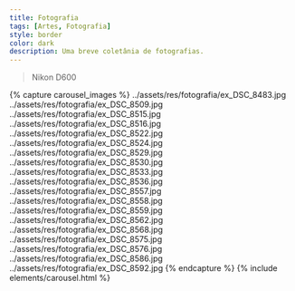 ```yaml
---
title: Fotografia
tags: [Artes, Fotografia]
style: border
color: dark
description: Uma breve coletânia de fotografias.
---
```

> Nikon D600

{% capture carousel_images %}
../assets/res/fotografia/ex_DSC_8483.jpg
../assets/res/fotografia/ex_DSC_8509.jpg
../assets/res/fotografia/ex_DSC_8515.jpg
../assets/res/fotografia/ex_DSC_8516.jpg
../assets/res/fotografia/ex_DSC_8522.jpg
../assets/res/fotografia/ex_DSC_8524.jpg
../assets/res/fotografia/ex_DSC_8529.jpg
../assets/res/fotografia/ex_DSC_8530.jpg
../assets/res/fotografia/ex_DSC_8533.jpg
../assets/res/fotografia/ex_DSC_8536.jpg
../assets/res/fotografia/ex_DSC_8557.jpg
../assets/res/fotografia/ex_DSC_8558.jpg
../assets/res/fotografia/ex_DSC_8559.jpg
../assets/res/fotografia/ex_DSC_8562.jpg
../assets/res/fotografia/ex_DSC_8568.jpg
../assets/res/fotografia/ex_DSC_8575.jpg
../assets/res/fotografia/ex_DSC_8576.jpg
../assets/res/fotografia/ex_DSC_8586.jpg
../assets/res/fotografia/ex_DSC_8592.jpg
{% endcapture %}
{% include elements/carousel.html %}